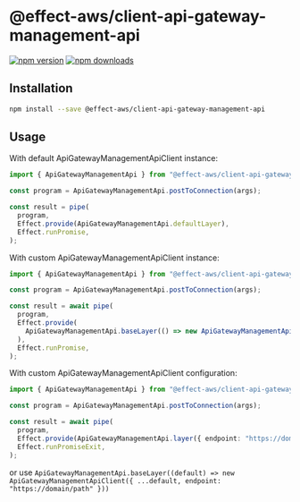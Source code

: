 # @effect-aws/client-api-gateway-management-api

[![npm version](https://img.shields.io/npm/v/%40effect-aws%2Fclient-api-gateway-management-api?color=brightgreen&label=npm%20package)](https://www.npmjs.com/package/@effect-aws/client-api-gateway-management-api)
[![npm downloads](https://img.shields.io/npm/dm/%40effect-aws%2Fclient-api-gateway-management-api)](https://www.npmjs.com/package/@effect-aws/client-api-gateway-management-api)

## Installation

```bash
npm install --save @effect-aws/client-api-gateway-management-api
```

## Usage

With default ApiGatewayManagementApiClient instance:

```typescript
import { ApiGatewayManagementApi } from "@effect-aws/client-api-gateway-management-api";

const program = ApiGatewayManagementApi.postToConnection(args);

const result = pipe(
  program,
  Effect.provide(ApiGatewayManagementApi.defaultLayer),
  Effect.runPromise,
);
```

With custom ApiGatewayManagementApiClient instance:

```typescript
import { ApiGatewayManagementApi } from "@effect-aws/client-api-gateway-management-api";

const program = ApiGatewayManagementApi.postToConnection(args);

const result = await pipe(
  program,
  Effect.provide(
    ApiGatewayManagementApi.baseLayer(() => new ApiGatewayManagementApiClient({ endpoint: "https://domain/path" })),
  ),
  Effect.runPromise,
);
```

With custom ApiGatewayManagementApiClient configuration:

```typescript
import { ApiGatewayManagementApi } from "@effect-aws/client-api-gateway-management-api";

const program = ApiGatewayManagementApi.postToConnection(args);

const result = await pipe(
  program,
  Effect.provide(ApiGatewayManagementApi.layer({ endpoint: "https://domain/path" })),
  Effect.runPromiseExit,
);
```

or use `ApiGatewayManagementApi.baseLayer((default) => new ApiGatewayManagementApiClient({ ...default, endpoint: "https://domain/path" }))`

